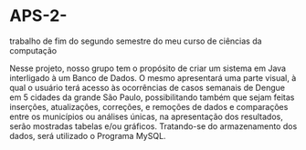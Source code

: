 # APS-2-
trabalho de fim do segundo semestre do meu curso de ciências da computação 

Nesse projeto, nosso grupo tem o propósito de criar um sistema em Java interligado à um Banco de Dados. O mesmo apresentará uma parte visual, à qual o usuário terá acesso às ocorrências de casos semanais de Dengue em 5 cidades da grande São Paulo, possibilitando também que sejam feitas inserções, atualizações, correções, e remoções de dados e comparações entre os municípios ou análises únicas, na apresentação dos resultados, serão mostradas tabelas e/ou gráficos. Tratando-se do armazenamento dos dados, será utilizado o Programa MySQL.
